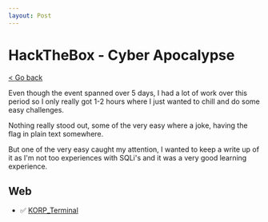 ```yaml
---
layout: Post
---
```

# HackTheBox - Cyber Apocalypse

<a class="back-link" href="../../">< Go back</a>

Even though the event spanned over 5 days, I had a lot of work over this period so I only really got 1-2 hours where I just wanted to chill and do some easy challenges.

Nothing really stood out, some of the very easy where a joke, having the flag in plain text somewhere.

But one of the very easy caught my attention, I wanted to keep a write up of it as I'm not too experiences with SQLi's and it was a very good learning experience.

## Web

- ✅ [KORP_Terminal](./Web/KORP_Terminal/)
